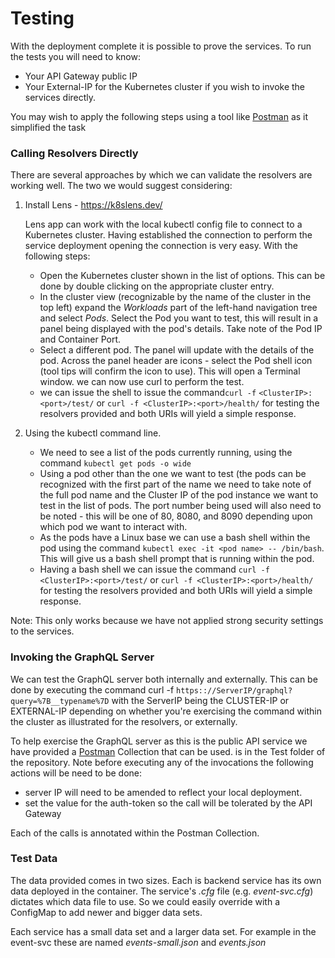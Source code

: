 # Testing

With the deployment complete it is possible to prove the services.  To run the tests you will need to know:

- Your API Gateway public IP
- Your External-IP for the Kubernetes cluster if you wish to invoke the services directly.

You may wish to apply the following steps using a tool like [Postman](https://www.postman.com/) as it simplified the task

### Calling Resolvers Directly

There are several approaches by which we can validate the resolvers are working well. The two we would suggest considering:

1. Install Lens - https://k8slens.dev/

   Lens app can work with the local kubectl config file to connect to a Kubernetes cluster. Having established the connection to perform the service deployment opening the connection is very easy. With the following steps:

   - Open the Kubernetes cluster shown in the list of options. This can be done by double clicking on the appropriate cluster entry.
   - In the cluster view (recognizable by the name of the cluster in the top left) expand the *Workloads* part of the left-hand navigation tree and select *Pods*. Select the Pod you want to test, this will result in a panel being displayed with the pod's details. Take note of the Pod IP and Container Port.
   - Select a different pod. The panel will update with the details of the pod. Across the panel header are icons - select the Pod shell icon (tool tips will confirm the icon to use). This will open a Terminal window. we can now use curl to perform the test.
   -  we can issue the shell to issue the command`curl -f` `<ClusterIP>:<port>/test/`  or `curl -f <ClusterIP>:<port>/health/` for testing the resolvers provided and both URIs will yield a simple response.

2. Using the kubectl command line.

   - We need to see a list of the pods currently running, using the command `kubectl get pods -o wide`
   - Using a pod other than the one we want to test (the pods can be recognized with the first part of the name we need to take note of the full pod name and the Cluster IP of the pod instance we want to test in the list of pods. The port number being used will also need to be noted - this will be one of 80, 8080, and 8090 depending upon which pod we want to interact with.
   - As the pods have a Linux base we can use a bash shell within the pod using the command `kubectl exec -it <pod name> -- /bin/bash`. This will give us a bash shell prompt that is running within the pod.
   - Having a bash shell we can issue the command `curl -f` `<ClusterIP>:<port>/test/`  or `curl -f <ClusterIP>:<port>/health/` for testing the resolvers provided and both URIs will yield a simple response.

Note: This only works because we have not applied strong security settings to the services.

### Invoking the GraphQL Server

We can test the GraphQL server both internally and externally. This can be done by executing the command curl -f `https:://ServerIP/graphql?query=%7B__typename%7D` with the ServerIP being the CLUSTER-IP or EXTERNAL-IP depending on whether you're exercising the command within the cluster as illustrated for the resolvers, or externally.

To help exercise the GraphQL server as this is the public API service we have provided a [Postman](https://www.postman.com/) Collection that can be used. is in the Test folder of the repository. Note before executing any of the invocations the following actions will be need to be done:

- server IP will need to be amended to reflect your local deployment.
- set the value for the auth-token so the call will be tolerated by the API Gateway

Each of the calls is annotated within the Postman Collection.



### Test Data

The data provided comes in two sizes. Each is backend service has its own data deployed in the container. The service's *.cfg* file (e.g. *event-svc.cfg*) dictates which data file to use. So we could easily override with a ConfigMap to add newer and bigger data sets.

Each service has a small data set and a larger data set. For example in the event-svc these are named *events-small.json* and *events.json*